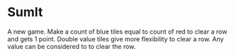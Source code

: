 # SumIt

A new game. Make a count of blue tiles equal to count of red to clear a row and gets 1 point.
Double value tiles give more flexibility to clear a row. Any value can be considered to to clear the row.

 
